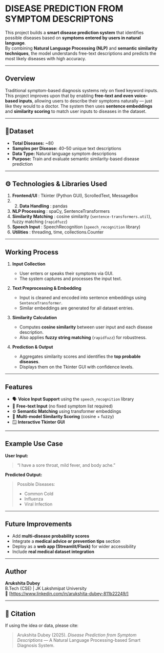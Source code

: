 # DISEASE PREDICTION FROM SYMPTOM DESCRIPTONS
This project builds a **smart disease prediction system** that identifies possible diseases based on **symptoms entered by users in natural language**.  
By combining **Natural Language Processing (NLP)** and **semantic similarity techniques**, the model understands free-text descriptions and predicts the most likely diseases with high accuracy.

---

## Overview
Traditional symptom-based diagnosis systems rely on fixed keyword inputs.  
This project improves upon that by enabling **free-text and even voice-based inputs**, allowing users to describe their symptoms naturally — just like they would to a doctor.
The system then uses **sentence embeddings** and **similarity scoring** to match user inputs to diseases in the dataset.

---

## 📁Dataset
- **Total Diseases:** ~80  
- **Samples per Disease:** 40–50 unique text descriptions  
- **Data Type:** Natural language symptom descriptions  
- **Purpose:** Train and evaluate semantic similarity-based disease prediction  

---

## ⚙️ Technologies & Libraries Used
1. **Frontend/UI** : Tkinter (Python GUI), ScrolledText, MessageBox
2. 2. **Data Handling** : pandas 
3. **NLP Processing** : spaCy, SentenceTransformers 
4. **Similarity Matching** : cosine similarity (`sentence-transformers.util`), fuzzy matching (`rapidfuzz`) 
5. **Speech Input** : SpeechRecognition (`speech_recognition` library) 
6. **Utilities** : threading, time, collections.Counter 

---

## Working Process
1. **Input Collection**  
   - User enters or speaks their symptoms via GUI.  
   - The system captures and processes the input text.

2. **Text Preprocessing & Embedding**  
   - Input is cleaned and encoded into sentence embeddings using `SentenceTransformer`.  
   - Similar embeddings are generated for all dataset entries.

3. **Similarity Calculation**  
   - Computes **cosine similarity** between user input and each disease description.  
   - Also applies **fuzzy string matching** (`rapidfuzz`) for robustness.

4. **Prediction & Output**  
   - Aggregates similarity scores and identifies the **top probable diseases**.  
   - Displays them on the Tkinter GUI with confidence levels.

---

##  Features
- 🗣️ **Voice Input Support** using the `speech_recognition` library  
- 🧾 **Free-text Input** (no fixed symptom list required)  
- ⚙️ **Semantic Matching** using transformer embeddings  
- 🧮 **Multi-model Similarity Scoring** (cosine + fuzzy)  
- 🪟 **Interactive Tkinter GUI**

---

## Example Use Case
**User Input:**  
> “I have a sore throat, mild fever, and body ache.”
> 
**Predicted Output:**  
> Possible Diseases:  
> - Common Cold  
> - Influenza  
> - Viral Infection

---

## Future Improvements
- Add **multi-disease probability scores**  
- Integrate a **medical advice or prevention tips** section  
- Deploy as a **web app (Streamlit/Flask)** for wider accessibility  
- Include **real medical dataset integration**

---

## Author
**Arukshita Dubey**  
B.Tech (CSE) | JK Lakshmipat University  
📧 [https://www.linkedin.com/in/arukshita-dubey-811b22249/]

---

## 🧾 Citation
If using the idea or data, please cite:
> Arukshita Dubey (2025). *Disease Prediction from Symptom Descriptions* — A Natural Language Processing-based Smart Diagnosis System.
